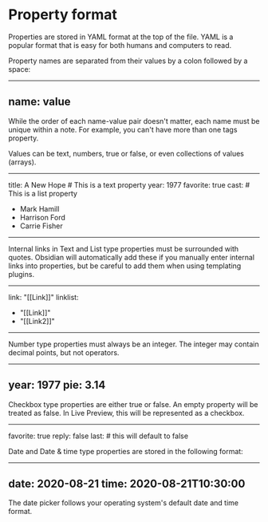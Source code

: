 # Property format

Properties are stored in YAML format at the top of the file. YAML is a popular format that is easy for both humans and computers to read.

Property names are separated from their values by a colon followed by a space:

---
name: value
---

While the order of each name-value pair doesn't matter, each name must be unique within a note. For example, you can't have more than one tags property.

Values can be text, numbers, true or false, or even collections of values (arrays).

---
title: A New Hope # This is a text property
year: 1977
favorite: true
cast: # This is a list property
  - Mark Hamill
  - Harrison Ford
  - Carrie Fisher
---

Internal links in Text and List type properties must be surrounded with quotes. Obsidian will automatically add these if you manually enter internal links into properties, but be careful to add them when using templating plugins.

---
link: "[[Link]]" 
linklist: 
  - "[[Link]]" 
  - "[[Link2]]"
---

Number type properties must always be an integer. The integer may contain decimal points, but not operators.

---
year: 1977
pie: 3.14
---

Checkbox type properties are either true or false. An empty property will be treated as false. In Live Preview, this will be represented as a checkbox.

---
favorite: true
reply: false
last: # this will default to false

Date and Date & time type properties are stored in the following format:

---
date: 2020-08-21
time: 2020-08-21T10:30:00
---

The date picker follows your operating system's default date and time format.

